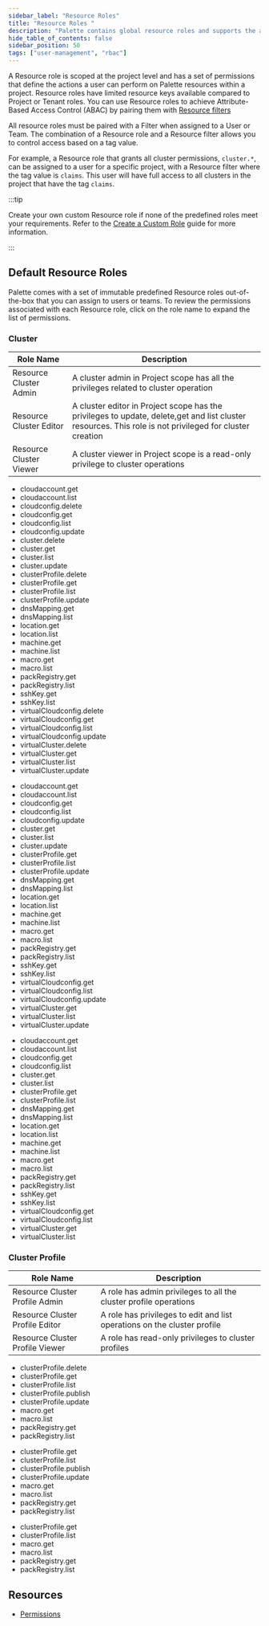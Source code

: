 ```yaml
---
sidebar_label: "Resource Roles"
title: "Resource Roles "
description: "Palette contains global resource roles and supports the ability to create custom resource roles."
hide_table_of_contents: false
sidebar_position: 50
tags: ["user-management", "rbac"]
---
```


A Resource role is scoped at the project level and has a set of permissions that define the actions a user can perform
on Palette resources within a project. Resource roles have limited resource keys available compared to Project or Tenant
roles. You can use Resource roles to achieve Attribute-Based Access Control (ABAC) by pairing them with
[Resource filters](../../tenant-settings/filters.md)

All resource roles must be paired with a Filter when assigned to a User or Team. The combination of a Resource role and
a Resource filter allows you to control access based on a tag value.

For example, a Resource role that grants all cluster permissions, `cluster.*`, can be assigned to a user for a specific
project, with a Resource filter where the tag value is `claims`. This user will have full access to all clusters in the
project that have the tag `claims`.

:::tip

Create your own custom Resource role if none of the predefined roles meet your requirements. Refer to the
[Create a Custom Role](./create-custom-role.md#create-a-custom-resource-role) guide for more information.

:::

## Default Resource Roles

Palette comes with a set of immutable predefined Resource roles out-of-the-box that you can assign to users or teams. To
review the permissions associated with each Resource role, click on the role name to expand the list of permissions.

### Cluster

| Role Name               | Description                                                                                                                                             |
| ----------------------- | ------------------------------------------------------------------------------------------------------------------------------------------------------- |
| Resource Cluster Admin  | A cluster admin in Project scope has all the privileges related to cluster operation                                                                    |
| Resource Cluster Editor | A cluster editor in Project scope has the privileges to update, delete,get and list cluster resources. This role is not privileged for cluster creation |
| Resource Cluster Viewer | A cluster viewer in Project scope is a read-only privilege to cluster operations                                                                        |

<Accordion>
<AccordionPanel title="Resource Cluster Admin">

- cloudaccount.get
- cloudaccount.list
- cloudconfig.delete
- cloudconfig.get
- cloudconfig.list
- cloudconfig.update
- cluster.delete
- cluster.get
- cluster.list
- cluster.update
- clusterProfile.delete
- clusterProfile.get
- clusterProfile.list
- clusterProfile.update
- dnsMapping.get
- dnsMapping.list
- location.get
- location.list
- machine.get
- machine.list
- macro.get
- macro.list
- packRegistry.get
- packRegistry.list
- sshKey.get
- sshKey.list
- virtualCloudconfig.delete
- virtualCloudconfig.get
- virtualCloudconfig.list
- virtualCloudconfig.update
- virtualCluster.delete
- virtualCluster.get
- virtualCluster.list
- virtualCluster.update

</AccordionPanel>
<AccordionPanel title="Resource Cluster Editor">

- cloudaccount.get
- cloudaccount.list
- cloudconfig.get
- cloudconfig.list
- cloudconfig.update
- cluster.get
- cluster.list
- cluster.update
- clusterProfile.get
- clusterProfile.list
- clusterProfile.update
- dnsMapping.get
- dnsMapping.list
- location.get
- location.list
- machine.get
- machine.list
- macro.get
- macro.list
- packRegistry.get
- packRegistry.list
- sshKey.get
- sshKey.list
- virtualCloudconfig.get
- virtualCloudconfig.list
- virtualCloudconfig.update
- virtualCluster.get
- virtualCluster.list
- virtualCluster.update

</AccordionPanel>
<AccordionPanel title="Resource Cluster Viewer">

- cloudaccount.get
- cloudaccount.list
- cloudconfig.get
- cloudconfig.list
- cluster.get
- cluster.list
- clusterProfile.get
- clusterProfile.list
- dnsMapping.get
- dnsMapping.list
- location.get
- location.list
- machine.get
- machine.list
- macro.get
- macro.list
- packRegistry.get
- packRegistry.list
- sshKey.get
- sshKey.list
- virtualCloudconfig.get
- virtualCloudconfig.list
- virtualCluster.get
- virtualCluster.list

</AccordionPanel>
</Accordion>

### Cluster Profile

| Role Name                       | Description                                                              |
| ------------------------------- | ------------------------------------------------------------------------ |
| Resource Cluster Profile Admin  | A role has admin privileges to all the cluster profile operations        |
| Resource Cluster Profile Editor | A role has privileges to edit and list operations on the cluster profile |
| Resource Cluster Profile Viewer | A role has read-only privileges to cluster profiles                      |

<Accordion>
<AccordionPanel title="Resource Cluster Profile Admin">

- clusterProfile.delete
- clusterProfile.get
- clusterProfile.list
- clusterProfile.publish
- clusterProfile.update
- macro.get
- macro.list
- packRegistry.get
- packRegistry.list

</AccordionPanel>
<AccordionPanel title="Resource Cluster Profile Editor">

- clusterProfile.get
- clusterProfile.list
- clusterProfile.publish
- clusterProfile.update
- macro.get
- macro.list
- packRegistry.get
- packRegistry.list

</AccordionPanel>
<AccordionPanel title="Resource Cluster Profile Viewer">

- clusterProfile.get
- clusterProfile.list
- macro.get
- macro.list
- packRegistry.get
- packRegistry.list

</AccordionPanel>
</Accordion>

## Resources

- [Permissions](./permissions.md)
